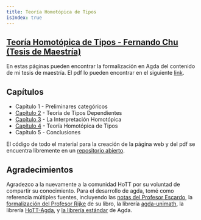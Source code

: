 ```yaml
---
title: Teoría Homotópica de Tipos
isIndex: true
---
```


<!--
<pre class="Agda"><a id="71" class="Keyword">module</a> <a id="78" href="index.html" class="Module">index</a> <a id="84" class="Keyword">where</a>
<a id="90" class="Keyword">open</a> <a id="95" class="Keyword">import</a> <a id="102" href="Capitulo4.html" class="Module">Capitulo4</a> <a id="112" class="Keyword">public</a>
</pre>-->

## [Teoría Homotópica de Tipos - Fernando Chu (Tesis de Maestría)](https://shiranaiyo.github.io/MastersThesis/)

En estas páginas pueden encontrar la formalización en Agda del contenido de
mi tesis de maestría.
El pdf lo pueden encontrar en el siguiente [link](https://github.com/shiranaiyo/MastersThesis/blob/main/Tex/main.pdf).


## Capítulos
- Capítulo 1 - Preliminares categóricos
- [Capítulo 2](./Capitulo2.html) - Teoría de Tipos Dependientes
- [Capítulo 3](./Capitulo3.html) - La Interpretación Homotópica
- [Capítulo 4](./Capitulo4.html) - Teoría Homotópica de Tipos
- Capítulo 5 - Conclusiones

El código de todo el material para la creación de la página web y del pdf se
encuentra libremente en un [repositorio abierto](https://github.com/shiranaiyo/MastersThesis).


## Agradecimientos
Agradezco a la nuevamente a la comunidad HoTT por su voluntad de compartir su conocimiento.
Para el desarrollo de agda, tomé como referencia múltiples fuentes, incluyendo las
[notas del Profesor Escardo](https://www.cs.bham.ac.uk/~mhe/HoTT-UF-in-Agda-Lecture-Notes/HoTT-UF-Agda.html),
la [formalización del Profesor Rijke](https://github.com/HoTT-Intro/Agda) de su libro,
la librería [agda-unimath](https://unimath.github.io/agda-unimath/),
la librería [HoTT-Agda](https://github.com/HoTT/HoTT-Agda), y [la librería estándar](https://github.com/agda/agda-stdlib) de Agda.